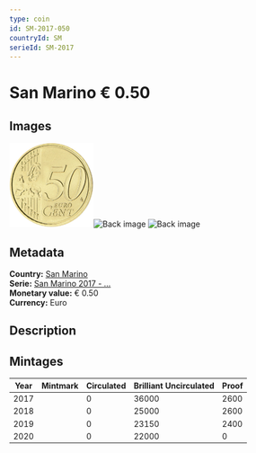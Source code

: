 ```yaml
---
type: coin
id: SM-2017-050
countryId: SM
serieId: SM-2017
---
```


# San Marino € 0.50

## Images

<img src="../../../img/common-2007-050.png" height="150" alt="Front image"><img src="img/san marino-2017-050.png" height="150" alt="Back image">     ![Back image]()

## Metadata

**Country:** [San Marino](../index.md)\
**Serie:** [San Marino 2017 - ...](index.md)\
**Monetary value:** € 0.50\
**Currency:** Euro

## Description


## Mintages

| Year | Mintmark | Circulated | Brilliant Uncirculated | Proof |
| ---- | -------- | ---------- | ---------------------- | ----- |
| 2017 |  | 0| 36000 | 2600 |
| 2018 |  | 0| 25000 | 2600 |
| 2019 |  | 0| 23150 | 2400 |
| 2020 |  | 0| 22000 | 0 |
